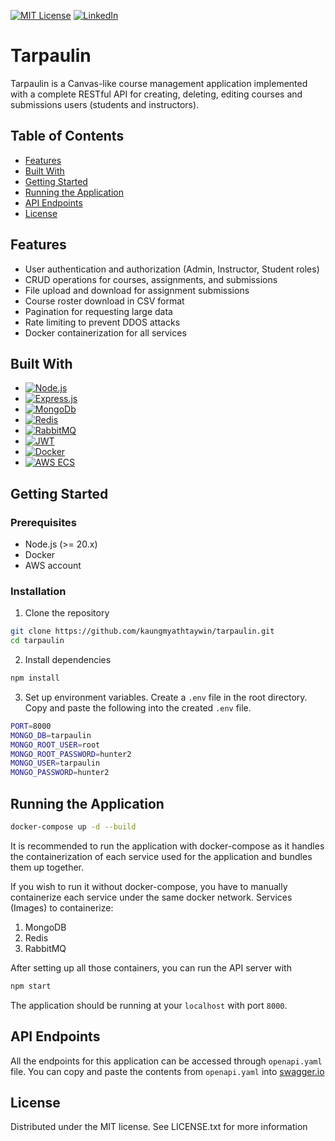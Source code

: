 [![MIT License][license-shield]][license-url]
[![LinkedIn][linkedin-shield]][linkedin-url]

# Tarpaulin
Tarpaulin is a Canvas-like course management application implemented with a complete RESTful API for creating, deleting, editing courses and submissions users (students and instructors).

## Table of Contents
* [Features](#features)
* [Built With](#built-with)
* [Getting Started](#getting-started)
* [Running the Application](#running-the-application)
* [API Endpoints](#api-endpoints)
* [License](#license)

## Features
* User authentication and authorization (Admin, Instructor, Student roles)
* CRUD operations for courses, assignments, and submissions
* File upload and download for assignment submissions
* Course roster download in CSV format
* Pagination for requesting large data
* Rate limiting to prevent DDOS attacks
* Docker containerization for all services

## Built With
* [![Node.js][Node.js]][Node-url]
* [![Express.js][Express.js]][Express-url]
* [![MongoDb][MongoDB]][MongoDB-url]
* [![Redis][Redis]][Redis-url]
* [![RabbitMQ][RabbitMQ]][RabbitMQ-url]
* [![JWT][JWT]][JWT-url]
* [![Docker][Docker]][Docker-url]
* [![AWS ECS][AWS ECS]][AWS-url]

## Getting Started

### Prerequisites
* Node.js (>= 20.x)
* Docker
* AWS account

### Installation
1. Clone the repository
```sh
git clone https://github.com/kaungmyathtaywin/tarpaulin.git
cd tarpaulin
```

2. Install dependencies
```sh
npm install
```

3. Set up environment variables. Create a `.env` file in the root directory. Copy and paste the following into the created `.env` file.
```sh
PORT=8000
MONGO_DB=tarpaulin
MONGO_ROOT_USER=root
MONGO_ROOT_PASSWORD=hunter2
MONGO_USER=tarpaulin
MONGO_PASSWORD=hunter2 
```

## Running the Application
```sh
docker-compose up -d --build
```
It is recommended to run the application with docker-compose as it handles the containerization of each service used for the application and bundles them up together.

If you wish to run it without docker-compose, you have to manually containerize each service under the same docker network.
Services (Images) to containerize:
1. MongoDB
2. Redis
3. RabbitMQ

After setting up all those containers, you can run the API server with
```sh
npm start
```

The application should be running at your `localhost` with port `8000`.


## API Endpoints
All the endpoints for this application can be accessed through `openapi.yaml` file. You can copy and paste the contents from `openapi.yaml` into [swagger.io](https://editor.swagger.io/)

## License
Distributed under the MIT license. See LICENSE.txt for more information


<!-- MARKDOWN LINKS & IMAGES -->
<!-- https://www.markdownguide.org/basic-syntax/#reference-style-links -->

[license-shield]: https://img.shields.io/github/license/othneildrew/Best-README-Template.svg?style=for-the-badge
[license-url]: https://github.com/othneildrew/Best-README-Template/blob/master/LICENSE.txt

[linkedin-shield]: https://img.shields.io/badge/-LinkedIn-black.svg?style=for-the-badge&logo=linkedin&colorB=555
[linkedin-url]: https://www.linkedin.com/in/kaung-myat-htay-win-258ab9251/

[Node.js]: https://img.shields.io/badge/node.js-green?style=for-the-badge&logo=nodedotjs&logoColor=white&logoSize=auto
[Node-url]: https://nodejs.org/en

[Express.js]: https://img.shields.io/badge/express.js-000000?style=for-the-badge&logo=express&logoColor=white&logoSize=auto
[Express-url]: https://expressjs.com/

[MongoDB]: https://img.shields.io/badge/mongodb-4FAA41?style=for-the-badge&logo=mongodb&logoColor=white&logoSize=auto
[MongoDB-url]: https://www.mongodb.com/

[Redis]: https://img.shields.io/badge/redis-e30007?style=for-the-badge&logo=redis&logoColor=white&logoSize=auto
[Redis-url]: https://redis.io/

[RabbitMQ]: https://img.shields.io/badge/rabbitmq-ff6600?style=for-the-badge&logo=rabbitmq&logoColor=white&logoSize=auto
[RabbitMQ-url]: https://www.rabbitmq.com/

[JWT]:https://img.shields.io/badge/jwt-000000?style=for-the-badge&logoColor=white&logoSize=auto
[JWT-url]: https://jwt.io/

[Docker]: https://img.shields.io/badge/docker-blue?style=for-the-badge&logo=docker&logoColor=white&logoSize=auto
[Docker-url]: https://www.docker.com/

[AWS ECS]: https://img.shields.io/badge/aws_ecs-000000?style=for-the-badge&logo=awsfargate&logoColor=white&logoSize=auto
[AWS-url]: https://aws.amazon.com/ecs/